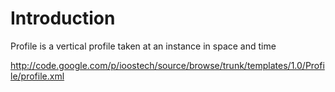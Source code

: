 # Introduction #

Profile is a vertical profile taken at an instance in space and time

http://code.google.com/p/ioostech/source/browse/trunk/templates/1.0/Profile/profile.xml